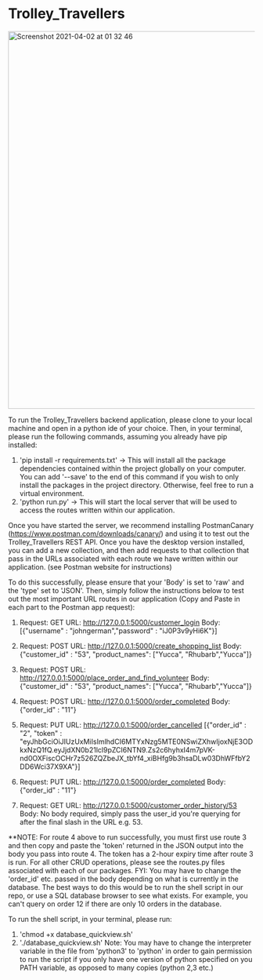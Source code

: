 # Trolley_Travellers
<img width="770" alt="Screenshot 2021-04-02 at 01 32 46" src="https://user-images.githubusercontent.com/68763259/113367236-6a4e0a00-9353-11eb-9884-10c337f224e2.png">

To run the Trolley_Travellers backend application, please clone to your local machine and open in a python ide of your choice. Then, in your terminal, please run the following commands, assuming you already have pip installed:

1) 'pip install -r requirements.txt' -> This will install all the package dependencies contained within the project globally on your computer. You can add '--save' to the end of this command if you wish to only install the packages in the project directory. Otherwise, feel free to run a virtual environment.
2) 'python run.py' -> This will start the local server that will be used to access the routes written within our application.

Once you have started the server, we recommend installing PostmanCanary (https://www.postman.com/downloads/canary/) and using it to test out the Trolley_Travellers REST API. Once you have the desktop version installed, you can add a new collection, and then add requests to that collection that pass in the URLs associated with each route we have written within our application. (see Postman website for instructions)

To do this successfully, please ensure that your 'Body' is set to 'raw' and the 'type' set to 'JSON'. Then, simply follow the instructions below to test out the most important URL routes in our application (Copy and Paste in each part to the Postman app request):

1) Request: GET
   URL: http://127.0.0.1:5000/customer_login
   Body: [{"username" : "johngerman","password" : "iJ0P3v9yHi6K"}]
   
2) Request: POST
   URL: http://127.0.0.1:5000/create_shopping_list
   Body: {"customer_id" : "53", "product_names": ["Yucca", "Rhubarb","Yucca"]}
   
3) Request: POST
   URL: http://127.0.0.1:5000/place_order_and_find_volunteer
   Body: {"customer_id" : "53", "product_names": ["Yucca", "Rhubarb","Yucca"]}
   
3) Request: POST
   URL: http://127.0.0.1:5000/order_completed
   Body: {"order_id" : "11"}
   
4) Request: PUT
   URL: http://127.0.0.1:5000/order_cancelled
   [{"order_id" : "2", "token" : "eyJhbGciOiJIUzUxMiIsImlhdCI6MTYxNzg5MTE0NSwiZXhwIjoxNjE3ODkxNzQ1fQ.eyJjdXN0b21lcl9pZCI6NTN9.Zs2c6hyhxI4m7pVK-nd0OXFiscOCHr7z526ZQZbeJX_tbYf4_xiBHfg9b3hsaDLw03DhWFfbY2DD6Wci37X9XA"}]
   
5) Request: PUT
   URL: http://127.0.0.1:5000/order_completed
   Body: {"order_id" : "11"}
   
6) Request: GET
   URL: http://127.0.0.1:5000/customer_order_history/53
   Body: No body required, simply pass the user_id you're querying for after the final slash in the URL e.g. 53.
   
**NOTE: For route 4 above to run successfully, you must first use route 3 and then copy and paste the 'token' returned in the JSON output into the body you pass into route 4. The token has a 2-hour expiry time after route 3 is run.
For all other CRUD operations, please see the routes.py files associated with each of our packages. 
FYI: You may have to change the 'order_id' etc. passed in the body depending on what is currently in the database. The best ways to do this would be to run the shell script in our repo, or use a SQL database browser to see what exists. For example, you can't query on order 12 if there are only 10 orders in the database.

To run the shell script, in your terminal, please run:
1) 'chmod +x database_quickview.sh'
2) './database_quickview.sh'
Note: You may have to change the interpreter variable in the file from 'python3' to 'python' in order to gain permission to run the script if you only have one version of python specified on you PATH variable, as opposed to many copies (python 2,3 etc.)




